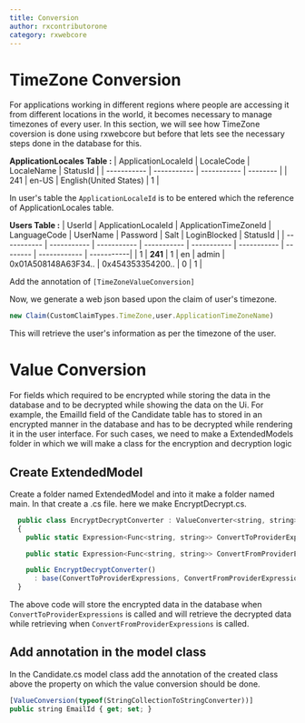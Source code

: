 ```yaml
---
title: Conversion
author: rxcontributorone
category: rxwebcore  
---
```


# TimeZone Conversion
For applications working in different regions where people are accessing it from different locations in the world, it becomes necessary to manage timezones of every user. In this section, we will see how TimeZone coversion is done using rxwebcore but before that lets see the necessary steps done in the database for this.

**ApplicationLocales Table :**
| ApplicationLocaleId | LocaleCode | LocaleName | StatusId |
| ----------- | ----------- | ----------- | -------- | 
| 241 | en-US | English(United States) | 1 |

In user's table the `ApplicationLocaleId` is to be entered which the reference of ApplicationLocales table.

**Users Table :**
| UserId | ApplicationLocaleId | ApplicationTimeZoneId | LanguageCode | UserName | Password | Salt | LoginBlocked | StatusId |
| ----------- | ----------- | ----------- | ----------- | ----------- | ----------- | -------- | ------------ | -----------|
| 1 | **241** | 1 | en | admin | 0x01A508148A63F34.. |  0x454353354200.. | 0 | 1 |

Add the annotation of `[TimeZoneValueConversion]`

Now, we generate a web json based upon the claim of user's timezone.

```js
new Claim(CustomClaimTypes.TimeZone,user.ApplicationTimeZoneName)
```

This will retrieve the user's information as per the timezone of the user.

# Value Conversion
For fields which required to be encrypted while storing the data in the database and to be decrypted while showing the data on the Ui. For example, the EmailId field of the Candidate table has to stored in an encrypted manner in the database and has to be decrypted while rendering it in the user interface. For such cases, we need to make a ExtendedModels folder in which we will make a class for the encryption and decryption logic

## Create ExtendedModel
Create a folder named ExtendedModel and into it make a folder named main. In that create a .cs file. here we make EncryptDecrypt.cs.  

```js
  public class EncryptDecryptConverter : ValueConverter<string, string>
  {
    public static Expression<Func<string, string>> ConvertToProviderExpressions => (v) => //Encryption logic;

    public static Expression<Func<string, string>> ConvertFromProviderExpressions => (v) => // Decryption logic;

    public EncryptDecryptConverter()
      : base(ConvertToProviderExpressions, ConvertFromProviderExpressions) { }
  }
```

The above code will store the encrypted data in the database when `ConvertToProviderExpressions` is called and will retrieve the decrypted data while retrieving when `ConvertFromProviderExpressions` is called.

## Add annotation in the model class
In the Candidate.cs model class add the annotation of the created class above the property on which the value conversion should be done.

```js
[ValueConversion(typeof(StringCollectionToStringConverter))]
public string EmailId { get; set; }
```


